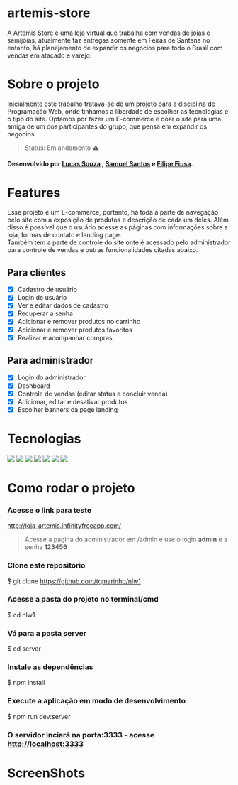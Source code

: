 # artemis-store

<p>A Artemis Store é uma loja virtual que trabalha com vendas de jóias e semijóias, atualmente faz entregas somente em Feiras de Santana no entanto, há planejamento de expandir os negocios para todo o Brasil com vendas em atacado e varejo.</p>

# Sobre o projeto
<p>Inicialmente este trabalho tratava-se de um projeto para a disciplina de Programação Web, onde tinhamos a liberdade de escolher as tecnologias e o tipo do site. Optamos por fazer um E-commerce e doar o site para uma amiga de um dos participantes do grupo, que pensa em expandir os negocios.</p>

> Status: Em andamento ⚠️

#### Desenvolvido por [Lucas Souza](https://github.com/LucasSjesus) , [Samuel Santos](https://github.com/Santos-Samuels) e [Filipe Fiusa](https://github.com/FilipeFiusa).

# Features
<p>Esse projeto é um E-commerce, portanto, há toda a parte de navegação pelo site com a exposição de produtos e descrição de cada um deles. Além disso é possível que o usuário acesse as páginas com informações sobre a loja, formas de contato e landing page. <br>
  Também tem a parte de controle do site onte é acessado pelo administrador para controle de vendas e outras funcionalidades citadas abaixo. </p>

## Para clientes
- [x] Cadastro de usuário
- [x] Login de usuário
- [x] Ver e editar dados de cadastro
- [x] Recuperar a senha
- [x] Adicionar e remover produtos no carrinho
- [x] Adicionar e remover produtos favoritos
- [x] Realizar e acompanhar compras

## Para administrador
- [x] Login do administrador
- [x] Dashboard
- [x] Controle de vendas (editar status e concluir venda)
- [x] Adicionar, editar e desativar produtos
- [x] Escolher banners da page landing

# Tecnologias
>
<span>
  <img src="https://img.shields.io/badge/HTML5-E34F26?style=for-the-badge&logo=html5&logoColor=white"/>
  <img src="https://img.shields.io/badge/CSS3-1572B6?style=for-the-badge&logo=css3&logoColor=white"/>
  <img src="https://img.shields.io/badge/JavaScript-F7DF1E?style=for-the-badge&logo=javascript&logoColor=black"/>
  <img src="https://img.shields.io/badge/Bootstrap-563D7C?style=for-the-badge&logo=bootstrap&logoColor=white"/>
  <img src="https://img.shields.io/badge/PHP-1572B6?style=for-the-badge&logo=PHP&logoColor=white"/>
  <img src="https://img.shields.io/badge/aos%20Library-6675c1?style=for-the-badge&logo=aos&logoColor=black"/>
  <img src="https://img.shields.io/badge/responsividade-F2F2F2?style=for-the-badge&logo=aos&logoColor=black"/>
</span>

# Como rodar o projeto

### Acesse o link para teste
http://loja-artemis.infinityfreeapp.com/
> Acesse a pagina do administrador em /admin e use o login <b>admin</b> e a senha <b>123456</b>

### Clone este repositório
$ git clone <https://github.com/tgmarinho/nlw1>

### Acesse a pasta do projeto no terminal/cmd
$ cd nlw1

### Vá para a pasta server
$ cd server

### Instale as dependências
$ npm install

### Execute a aplicação em modo de desenvolvimento
$ npm run dev:server

### O servidor inciará na porta:3333 - acesse <http://localhost:3333> 

# ScreenShots
